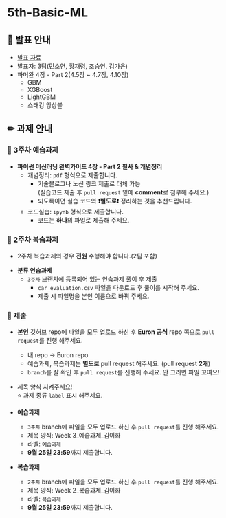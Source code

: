 # 5th-Basic-ML

## 📢 발표 안내
- [발표 자료]()
- 발표자: 3팀(민소연, 황재령, 조승연, 김가은)
- 파머완 4장 - Part 2(4.5장 ~ 4.7장, 4.10장)
  - GBM
  - XGBoost
  - LightGBM
  - 스태킹 앙상블

## ✏ 과제 안내
### 📍 3주차 예습과제
- **파이썬 머신러닝 완벽가이드 4장 - Part 2 필사 & 개념정리**  
  - 개념정리: ```pdf``` 형식으로 제출합니다.
    - 기술블로그나 노션 링크 제출로 대체 가능  
      (실습코드 제출 후 ```pull request``` 밑에 **comment**로 첨부해 주세요.)
    - 되도록이면 실습 코드와 **❗별도로❗** 정리하는 것을 추천드립니다.
  - 코드실습: ```ipynb``` 형식으로 제출합니다.
    - 코드는 **하나**의 파일로 제출해 주세요.

### 📍 2주차 복습과제
* 2주차 복습과제의 경우 **전원** 수행해야 합니다.(2팀 포함)
- **분류 연습과제**  
  - ```3주차``` 브랜치에 등록되어 있는 연습과제 풀이 후 제출
    - ﻿```car_evaluation.csv``` 파일을 다운로드 후 풀이를 시작해 주세요.﻿
    - 제출 시 파일명을 본인 이름으로 바꿔 주세요.

### 📍 제출
- **본인** 깃허브 repo에 파일을 모두 업로드 하신 후 **Euron 공식** repo 쪽으로 ```pull request```를 진행 해주세요.
  - 내 repo -> Euron repo
  - 예습과제, 복습과제는 **별도로** pull request 해주세요. (pull request **2개**)
  - ```branch```를 잘 확인 후 ```pull request```를 진행해 주세요. 안 그러면 파일 꼬여요!
- 제목 양식 지켜주세요!  
⭐ 과제 종류 ```label``` 표시 해주세요.

- **예습과제**
  - ```3주차``` branch에 파일을 모두 업로드 하신 후 ```pull request```를 진행 해주세요.
  - 제목 양식: Week 3_예습과제_김이화
  - 라벨: ```예습과제```
  - **9월 25일 23:59**까지 제출합니다.
  
- **복습과제**
  - ```2주차``` branch에 파일을 모두 업로드 하신 후 ```pull request```를 진행 해주세요.
  - 제목 양식: Week 2_복습과제_김이화
  - 라벨: ```복습과제```
  - **9월 25일 23:59**까지 제출합니다.
